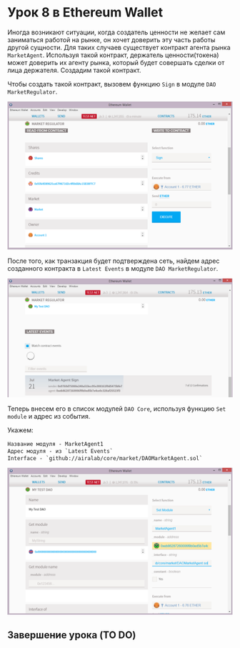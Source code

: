 # Урок 8 в Ethereum Wallet

Иногда возникают ситуации, когда создатель ценности не желает сам заниматься работой на рынке, он хочет доверить эту часть работы другой сущности. Для таких случаев существует контракт агента рынка `MarketAgent`. Используя такой контракт, держатель ценности(токена) может доверить их агенту рынка, который будет совершать сделки от лица держателя. Создадим такой контракт.

Чтобы создать такой контракт, вызовем функцию `Sign` в модуле `DAO MarketRegulator`.

![Screenshot 53](/img/Screenshot_53.png)

После того, как транзакция будет подтверждена сеть, найдем адрес созданного контракта в `Latest Events` в модуле `DAO MarketRegulator`.

![Screenshot 54](/img/Screenshot_54.png)

Теперь внесем его в список модулей `DAO Core`, используя функцию `Set module` и адрес из события.

Укажем:  

    Название модуля - MarketAgent1
    Адрес модуля - из `Latest Events`
    Interface - `github://airalab/core/market/DAOMarketAgent.sol`

![Screenshot 55](/img/Screenshot_55.png)



## Завершение урока (TO DO)
